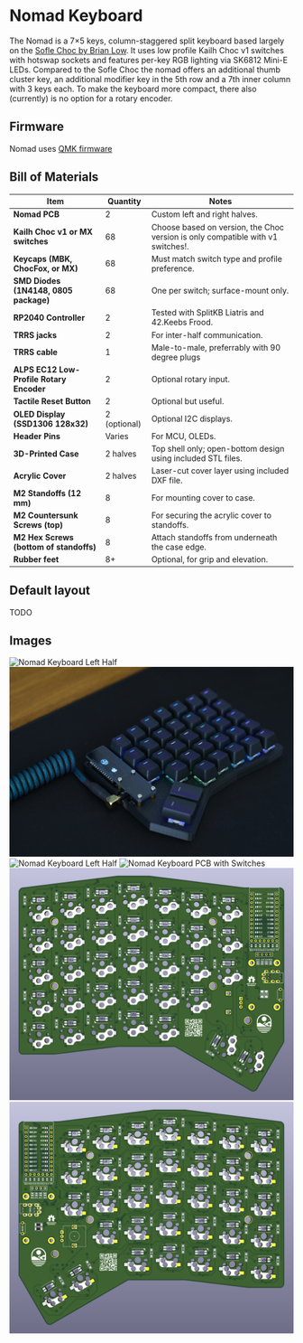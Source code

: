 # Nomad Keyboard

The Nomad is a 7×5 keys, column-staggered split keyboard based largely on the [Sofle Choc by Brian Low](https://github.com/brianlow/SofleKeyboard).
It uses low profile Kailh Choc v1 switches with hotswap sockets and features per-key RGB lighting via SK6812 Mini-E LEDs.
Compared to the Sofle Choc the nomad offers an additional thumb cluster key, an additional modifier key in the 5th row and a 7th inner column with 3 keys each.
To make the keyboard more compact, there also (currently) is no option for a rotary encoder.

## Firmware 

Nomad uses [QMK firmware](https://github.com/fiendie/qmk_firmware/tree/nomad)

## Bill of Materials


| **Item**                                 | **Quantity** | **Notes**                                                                       |
|------------------------------------------|--------------|---------------------------------------------------------------------------------|
| **Nomad PCB**                            | 2            | Custom left and right halves.                                                   |
| **Kailh Choc v1 or MX switches**         | 68           | Choose based on version, the Choc version is only compatible with v1 switches!. |
| **Keycaps (MBK, ChocFox, or MX)**        | 68           | Must match switch type and profile preference.                                  |
| **SMD Diodes (1N4148, 0805 package)**    | 68           | One per switch; surface-mount only.                                             |
| **RP2040 Controller**                    | 2            | Tested with SplitKB Liatris and 42.Keebs Frood.                                 |
| **TRRS jacks**                           | 2            | For inter-half communication.                                                   |
| **TRRS cable**                           | 1            | Male-to-male, preferrably with 90 degree plugs                                  |
| **ALPS EC12 Low-Profile Rotary Encoder** | 2            | Optional rotary input.                                                          |
| **Tactile Reset Button**                 | 2            | Optional but useful.                                                            |
| **OLED Display (SSD1306 128x32)**        | 2 (optional) | Optional I2C displays.                                                          |
| **Header Pins**                          | Varies       | For MCU, OLEDs.                                                                 |
| **3D-Printed Case**                      | 2 halves     | Top shell only; open-bottom design using included STL files.                    |
| **Acrylic Cover**                        | 2 halves     | Laser-cut cover layer using included DXF file.                                  |
| **M2 Standoffs (12 mm)**                 | 8            | For mounting cover to case.                                                     |
| **M2 Countersunk Screws (top)**          | 8            | For securing the acrylic cover to standoffs.                                    |
| **M2 Hex Screws (bottom of standoffs)**  | 8            | Attach standoffs from underneath the case edge.                                 |
| **Rubber feet**                          | 8+           | Optional, for grip and elevation.                                               |


## Default layout 

TODO


## Images
![Nomad Keyboard Left Half](Images/Nomad_Keyboard_Left.jpg)
![Nomad Keyboard Left Half](Images/Nomad_MX_Right.jpg)
![Nomad Keyboard Left Half](Images/Nomad_Keyboard_Full.jpg)
![Nomad Keyboard PCB with Switches](Images/Nomad_Front_Left_Switches.jpg)
![Nomad Keyboard PCB 3D View](Images/Nomad_PCB_3D.png)
![Nomad Keyboard PCB 3D View](Images/Nomad_PCB_MX_3D.png)

